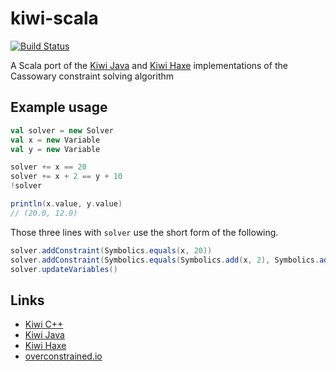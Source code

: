 # kiwi-scala

[![Build Status](https://travis-ci.org/stefanszymanski/kiwi-scala.svg?branch=master)](https://travis-ci.org/stefanszymanski/kiwi-scala)

A Scala port of the [Kiwi Java](https://github.com/alexbirkett/kiwi-java) and 
[Kiwi Haxe](https://github.com/Tw1ddle/haxe-kiwi) implementations of the
Cassowary constraint solving algorithm

## Example usage

```scala
val solver = new Solver
val x = new Variable
val y = new Variable

solver += x == 20
solver += x + 2 == y + 10
!solver

println(x.value, y.value)
// (20.0, 12.0)
```

Those three lines with `solver` use the short form of the following.

```scala
solver.addConstraint(Symbolics.equals(x, 20))
solver.addConstraint(Symbolics.equals(Symbolics.add(x, 2), Symbolics.add(y, 10)))
solver.updateVariables()
```

## Links

* [Kiwi C++](https://github.com/nucleic/kiwi) 
* [Kiwi Java](https://github.com/alexbirkett/kiwi-java)
* [Kiwi Haxe](https://github.com/Tw1ddle/haxe-kiwi)
* [overconstrained.io](https://overconstrained.io)